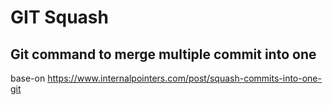 # GIT Squash
## Git command to merge multiple commit into one 
base-on
https://www.internalpointers.com/post/squash-commits-into-one-git